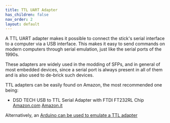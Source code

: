 ```yaml
---
title: TTL UART Adapter
has_children: false
nav_order: 2
layout: default
---
```


A TTL UART adapter makes it possible to connect the stick's serial interface to a computer via a USB interface. This makes it easy to send commands on modern computers through serial emulation, just like the serial ports of the 1990s.

These adapters are widely used in the modding of SFPs, and in general of most embedded devices, since a serial port is always present in all of them and is also used to de-brick such devices.

TTL adapters can be easily found on Amazon, the most recommended one being:

- DSD TECH USB to TTL Serial Adapter with FTDI FT232RL Chip [Amazon.com](https://www.amazon.com/dp/B07BBPX8B8) [Amazon.it](https://www.amazon.it/dp/B07BBPX8B8)

Alternatively, an [Arduino can be used to emulate a TTL adapter](https://create.arduino.cc/projecthub/PatelDarshil/ways-to-use-arduino-as-usb-to-ttl-converter-475533)